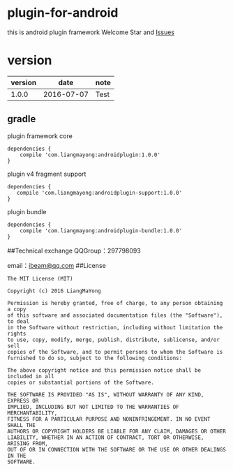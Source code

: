 # plugin-for-android
this is android plugin framework 
Welcome Star and [Issues](https://github.com/LiangMaYong/plugin-for-android/issues)

# version
| version |date| note |
|---|---|---|
| 1.0.0|2016-07-07| Test |

## gradle
plugin framework core
```
dependencies {
    compile 'com.liangmayong:androidplugin:1.0.0'
}
```
plugin v4 fragment support
```
dependencies {
   compile 'com.liangmayong:androidplugin-support:1.0.0'
}
```
plugin bundle
```
dependencies {
    compile 'com.liangmayong:androidplugin-bundle:1.0.0'
}
```


##Technical exchange
QQGroup：297798093

email：ibeam@qq.com
##License
```
The MIT License (MIT)

Copyright (c) 2016 LiangMaYong

Permission is hereby granted, free of charge, to any person obtaining a copy
of this software and associated documentation files (the "Software"), to deal
in the Software without restriction, including without limitation the rights
to use, copy, modify, merge, publish, distribute, sublicense, and/or sell
copies of the Software, and to permit persons to whom the Software is
furnished to do so, subject to the following conditions:

The above copyright notice and this permission notice shall be included in all
copies or substantial portions of the Software.

THE SOFTWARE IS PROVIDED "AS IS", WITHOUT WARRANTY OF ANY KIND, EXPRESS OR
IMPLIED, INCLUDING BUT NOT LIMITED TO THE WARRANTIES OF MERCHANTABILITY,
FITNESS FOR A PARTICULAR PURPOSE AND NONINFRINGEMENT. IN NO EVENT SHALL THE
AUTHORS OR COPYRIGHT HOLDERS BE LIABLE FOR ANY CLAIM, DAMAGES OR OTHER
LIABILITY, WHETHER IN AN ACTION OF CONTRACT, TORT OR OTHERWISE, ARISING FROM,
OUT OF OR IN CONNECTION WITH THE SOFTWARE OR THE USE OR OTHER DEALINGS IN THE
SOFTWARE.
```
